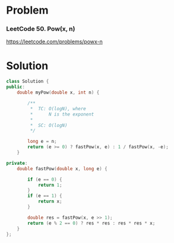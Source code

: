 
# Problem
### LeetCode 50. Pow(x, n)
https://leetcode.com/problems/powx-n

# Solution
```c++
class Solution {
public:
    double myPow(double x, int n) {

        /**
         *  TC: O(logN), where
         *      N is the exponent
         *
         *  SC: O(logN)
         */

        long e = n;
        return (e >= 0) ? fastPow(x, e) : 1 / fastPow(x, -e);
    }

private:
    double fastPow(double x, long e) {

        if (e == 0) {
            return 1;
        }
        if (e == 1) {
            return x;
        }

        double res = fastPow(x, e >> 1);
        return (e % 2 == 0) ? res * res : res * res * x;
    }
};
```